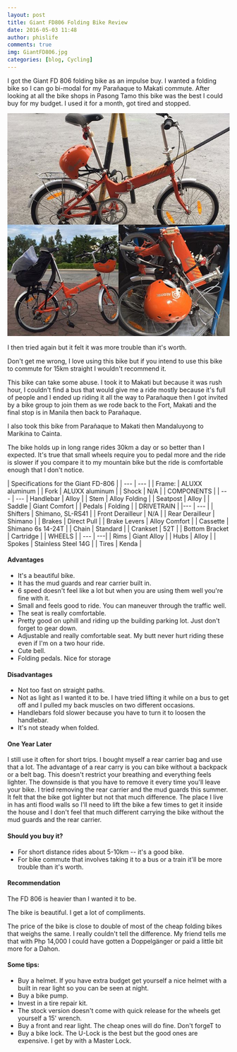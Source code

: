 ```yaml
---
layout: post
title: Giant FD806 Folding Bike Review
date: 2016-05-03 11:48
author: phislife
comments: true
img: GiantFD806.jpg
categories: [blog, Cycling]
---
```


I got the Giant FD 806 folding bike as an impulse buy. I wanted a folding bike so I can go bi-modal for my Parañaque to Makati commute. After looking at all the bike shops in Pasong Tamo this bike was the best I could buy for my budget. I used it for a month, got tired and stopped.

![Giant FD 806](https://raw.githubusercontent.com/kevinolega/philippineislandliving/master/images/GiantFD806.jpg "Giant Entry Level Folding Bike")

I then tried again but it felt it was more trouble than it's worth.

Don't get me wrong, I love using this bike but if you intend to use this bike to commute for 15km straight I wouldn't recommend it.

This bike can take some abuse. I took it to Makati but because it was rush hour, I couldn't find a bus that would give me a ride mostly because it's full of people and I ended up riding it all the way to Parañaque then I got invited by a bike group to join them as we rode back to the Fort, Makati and the final stop is in Manila then back to Parañaque.

I also took this bike from Parañaque to Makati then Mandaluyong to Marikina to Cainta.

The bike holds up in long range rides 30km a day or so better than I expected. It's true that small wheels require you to pedal more and the ride is slower if you compare it to my mountain bike but the ride is comfortable enough that I don't notice.

| Specifications for the Giant FD-806 |
| --- | --- | 
| Frame: | ALUXX aluminum |
| Fork | ALUXX aluminum |
| Shock | N/A |
| COMPONENTS | 
| --- | ---
| Handlebar | Alloy |
| Stem | Alloy Folding |
| Seatpost | Alloy |
| Saddle | Giant Comfort |
| Pedals | Folding |
| DRIVETRAIN | 
|--- | --- |
| Shifters | Shimano, SL-RS41 |
| Front Derailleur | N/A |
| Rear Derailleur |  Shimano |
| Brakes | Direct Pull |
| Brake Levers | Alloy Comfort |
| Cassette | Shimano 6s 14-24T |
| Chain | Standard |
| Crankset | 52T |
| Bottom Bracket | Cartridge |
| WHEELS |
| --- | ---|
| Rims | Giant Alloy |
| Hubs | Alloy |
| Spokes | Stainless Steel 14G |
| Tires | Kenda |

#### Advantages


- It's a beautiful bike.
- It has the mud guards and rear carrier built in.
- 6 speed doesn't feel like a lot but when you are using them well you're fine with it.
- Small and feels good to ride. You can maneuver through the traffic well.
- The seat is really comfortable.
- Pretty good on uphill and riding up the building parking lot. Just don't forget to gear down.
- Adjustable and really comfortable seat. My butt never hurt riding these even if I'm on a two hour ride.
- Cute bell.
- Folding pedals. Nice for storage


#### Disadvantages


- Not too fast on straight paths.
- Not as light as I wanted it to be. I have tried lifting it while on a bus to get off and I pulled my back muscles on two different occasions.
- Handlebars fold slower because you have to turn it to loosen the handlebar.
- It's not steady when folded.


#### One Year Later

I still use it often for short trips.
I bought myself a rear carrier bag and use that a lot. The advantage of a rear carry is you can bike without a backpack or a belt bag. This doesn't restrict your breathing and everything feels lighter. The downside is that you have to remove it every time you'll leave your bike.
I tried removing the rear carrier and the mud guards this summer. It felt that the bike got lighter but not that much difference. The place I live in has anti flood walls so I'll need to lift the bike a few times to get it inside the house and I don't feel that much different carrying the bike without the mud guards and the rear carrier.

#### Should you buy it?


- For short distance rides about 5-10km -- it's a good bike.
- For bike commute that involves taking it to a bus or a train it'll be more trouble than it's worth.


#### Recommendation

The FD 806 is heavier than I wanted it to be.

The bike is beautiful. I get a lot of compliments.

The price of the bike is close to double of most of the cheap folding bikes that weighs the same. I really couldn't tell the difference.
My friend tells me that with Php 14,000 I could have gotten a Doppelgänger or paid a little bit more for a Dahon.

#### Some tips:


- Buy a helmet. If you have extra budget get yourself a nice helmet with a built in rear light so you can be seen at night.
- Buy a bike pump.
- Invest in a tire repair kit.
- The stock version doesn't come with quick release for the wheels get yourself a 15' wrench.
- Buy a front and rear light. The cheap ones will do fine. Don't forgeT to
- Buy a bike lock. The U-Lock is the best but the good ones are expensive. I get by with a Master Lock.




[giant]: https://github.com/kevinolega/philippineislandliving/images/GiantFD806.jpg "Giant FD 806"

